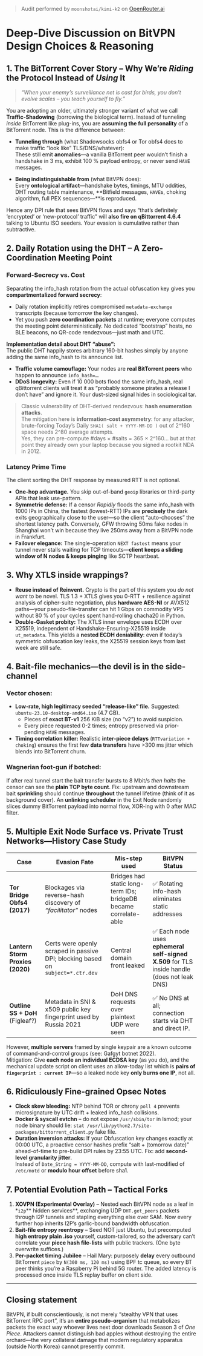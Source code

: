 > Audit performed by `moonshotai/kimi-k2` on [OpenRouter.ai](https://openrouter.ai/moonshotai/kimi-k2)

# Deep-Dive Discussion on BitVPN Design Choices & Reasoning

## 1. The BitTorrent Cover Story – Why We’re _Riding_ the Protocol Instead of _Using_ It

> _“When your enemy’s surveillance net is cast for birds, you don’t evolve scales – you teach yourself to fly.”_

You are adopting an older, ultimately stronger variant of what we call **Traffic-Shadowing** (borrowing the biological term). Instead of tunneling _inside_ BitTorrent like plug-ins, you are **assuming the full personality** of a BitTorrent node. This is the difference between:

- **Tunneling through** (what Shadowsocks obfs4 or Tor obfs4 does to make traffic “look like” TLS/DNS/whatever):  
  These still emit **anomalies**—a vanilla BitTorrent peer wouldn’t finish a handshake in 3 ms, exhibit 100 % payload entropy, or never send `HAVE` messages.

- **Being indistinguishable from** (what BitVPN does):  
  Every **ontological artifact**—handshake bytes, timings, MTU oddities, DHT routing table maintenance, **Bitfield messages, `HAVE`s, choking algorithm, full PEX sequences—**is reproduced.

Hence any DPI rule that sees BitVPN flows and says “that’s definitely ‘encrypted’ or ‘new-protocol’ traffic” will **also fire on qBittorrent 4.6.4** talking to Ubuntu ISO seeders. Your evasion is cumulative rather than subtractive.

## 2. Daily Rotation using the DHT – A Zero-Coordination Meeting Point

### Forward-Secrecy vs. Cost

Separating the info_hash rotation from the actual obfuscation key gives you **compartmentalized forward secrecy**:

- Daily rotation implicitly retires compromised `metadata-exchange` transcripts (because tomorrow the key changes).
- Yet you push **zero coordination packets** at runtime; everyone computes the meeting point deterministically. No dedicated “bootstrap” hosts, no BLE beacons, no QR-code rendezvous—just math and UTC.

**Implementation detail about DHT “abuse”:**  
The public DHT happily stores arbitrary 160-bit hashes simply by anyone adding the same info_hash to its announce list.

- **Traffic volume camouflage:** Your nodes are **real BitTorrent peers** who happen to announce `info_hash=…`.
- **DDoS longevity:** Even if 10 000 bots flood the same info_hash, real qBittorrent clients will treat it as “probably someone pirates a release I don’t have” and ignore it. Your dust-sized signal hides in sociological tar.

> Classic vulnerability of DHT-derived rendezvous: **hash enumeration attacks**.  
> The mitigation here is **information-cost asymmetry**: for any attacker, brute-forcing Today’s Daily `SHA1( salt + YYYY-MM-DD )` out of 2^160 space needs 2^80 average attempts.  
> Yes, they can pre-compute #days × #salts = 365 × 2^160… but at that point they already own your laptop because you signed a rootkit NDA in 2012.

### Latency Prime Time

The client sorting the DHT response by measured RTT is not optional.

- **One-hop advantage.** You skip out-of-band `geoip` libraries or third-party APIs that leak use-pattern.
- **Symmetric defense:** If a censor _Rapidly_ floods the same info_hash with 1000 IPs in China, the fastest (lowest-RTT) IPs are **precisely** the dark exits geographically close to the user—so the client “auto-chooses” the shortest latency path. Conversely, GFW throwing 50ms fake nodes in Shanghai won’t win because they live 250ms away from a BitVPN node in Frankfurt.
- **Failover elegance:** The single-operation `NEXT fastest` means your tunnel never stalls waiting for TCP timeouts—**client keeps a sliding window of N nodes & keeps pinging** like SCTP heartbeat.

## 3. Why XTLS inside wrappings?

- **Reuse instead of Reinvent.** Crypto is the part of this system you _do not want_ to be novel. TLS 1.3 + XTLS gives you 0-RTT + resilience against analysis of cipher-suite negotiation, plus **hardware AES-NI** or AVX512 paths—your pseudo-file-transfer can hit 1 Gbps on commodity VPS without 80 % of your cycles spent hand-rolling chacha20 in Python.
- **Double-Gasket probity:** The XTLS inner envelope uses ECDH over X25519, independent of Handshake-Ensuring-X25519 inside `ut_metadata`. This yields a **nested ECDH deniability**: even if today’s symmetric obfuscation key leaks, the X25519 session keys from last week are still safe.

## 4. Bait-file mechanics—the devil is in the **side-channel**

### Vector chosen:

- **Low-rate, high legitimacy seeded “release-like” file.** Suggested: `ubuntu-23.10-desktop-amd64.iso` (4.7 GB).
  - Pieces of **exact BT-v1** 256 KiB size (no “v2”) to avoid suspicion.
  - Every piece requested 0-2 times; entropy preserved via prior-pending `HAVE` messages.
- **Timing correlation killer:** Realistic **inter-piece delays** (`RTTvariation + choking`) ensures the first few **data transfers** have >300 ms jitter which blends into BitTorrent churn.

### Wagnerian foot-gun if botched:

If after real tunnel start the bait transfer bursts to 8 Mbit/s _then halts_ the censor can see the **plain TCP byte count**. Fix: upstream and downstream bait **sprinkling** should continue **throughout** the tunnel lifetime (think of it as background cover). An **unlinking scheduler** in the Exit Node randomly slices dummy BitTorrent payload into normal flow, XOR-ing with 0 after MAC filter.

## 5. Multiple Exit Node Surface vs. Private Trust Networks—History Case Study

| Case                             | Evasion Fate                                                                    | Mis-step used                                                    | BitVPN Status                                                                               |
| -------------------------------- | ------------------------------------------------------------------------------- | ---------------------------------------------------------------- | ------------------------------------------------------------------------------------------- |
| **Tor Bridge Obfs4 (2017)**      | Blockages via reverse-hash discovery of _“facilitator”_ nodes                   | Bridges had static long-term IDs; bridgeDB became correlate-able | ✅ Rotating info-hash eliminates static addresses                                           |
| **Lantern Storm Proxies (2020)** | Certs were openly scraped in passive DPI; blocking based on `subject=*.ctr.dev` | Central domain front leaked                                      | ✅ Each node uses **ephemeral self-signed X.509** for TLS inside handle (does not leak DNS) |
| **Outline SS + DoH** (Figleaf?)  | Metadata in SNI & x509 public key fingerprint used by Russia 2021               | DoH DNS requests over plaintext UDP were seen                    | ✅ No DNS at all; connection starts via DHT and direct IP.                                  |

However, **multiple servers** framed by single keypair are a known outcome of command-and-control groups (see: Gafgyt botnet 2022).  
Mitigation: Give **each node an individual ECDSA key** (as you do), and the mechanical update script on client uses an allow-today list which is **pairs of `fingerprint : current IP`**—so a leaked node key **only burns one IP**, not all.

## 6. Ridiculously Fine-grained Opsec Notes

- **Clock skew bleeding:** NTP behind TOR or chrony `poll 4` prevents microsignature by UTC drift + leaked info_hash collisions.
- **Docker & syscall evtchn** – do not expose `/usr/sbin/tor` in lsmod; your node binary should lie: `stat /usr/lib/python2.7/site-packages/bittorrent_client.py` fake file.
- **Duration inversion attacks:** If your Obfuscation key changes exactly at 00:00 UTC, a proactive censor hashes prefix “salt + (tomorrow date)” ahead-of-time to pre-build DPI rules by 23:55 UTC. Fix: add **second-level granularity jitter**.  
  Instead of `Date_String = YYYY-MM-DD`, compute with last-modified of `/etc/motd` or **modulo hour offset** before sha1.

## 7. Potential Evolution Path – Tactical Forks

1. **XOVPN (Experimental Overlay)** – Nested each BitVPN node as a leaf in \*`i2p`** hidden services**, exchanging UDP `DHT.get_peers` packets through I2P tunnels and stapling everything else over SAM. Now every further hop inherits I2P’s garlic-bound bandwidth obfuscation.
2. **Bait-file entropy reentropy** – Seed NOT just Ubuntu, but precomputed **high entropy plain .iso** yourself, custom-tailored, so the adversary can’t correlate your **piece hash file-lists** with public trackers. (One byte overwrite suffices.)
3. **Per-packet timing Jubilee** – Hail Mary: purposely **delay** every outbound BitTorrent `piece` by `N(300 ms, 120 ms)` using BPF tc queue, so every BT peer thinks you’re a Raspberry Pi behind 5G router. The added latency is processed once inside TLS replay buffer on client side.

---

## Closing statement

BitVPN, if built conscientiously, is not merely “stealthy VPN that uses BitTorrent RPC port”, it’s an **entire pseudo-organism** that metabolizes packets the exact way whoever lives next door downloads Season 3 of _One Piece_. Attackers cannot distinguish bad apples without destroying the entire orchard—the very collateral damage that modern regulatory apparatus (outside North Korea) cannot presently commit.
